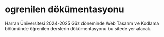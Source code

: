 # ogrenilen dökümentasyonu

Harran Üniversitesi 2024-2025 Güz döneminde Web Tasarım ve Kodlama bölümünde öğrenilen derslerin dökümentasyonu bu sitede yer alacak.